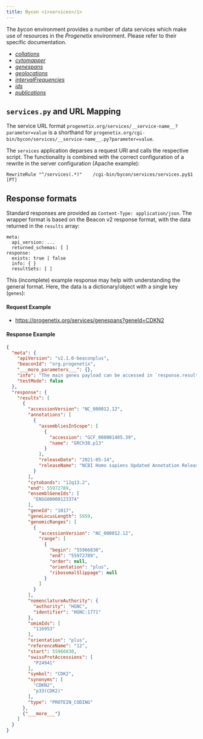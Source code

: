 ```yaml
---
title: Bycon <i>services</i>
---
```


The _bycon_ environment provides a number of data services which make use of
resources in the _Progenetix_ environment. Please refer to their specific
documentation.

* [_collations_](collations.md)
* [_cytomapper_](cytomapper.md)
* [_genespans_](genespans.md)
* [_geolocations_](geolocations.md)
* [_intervalFrequencies_](intervalFrequencies.md)
* [_ids_](ids.md)
* [_publications_](publications.md)

## `services.py` and URL Mapping

The service URL format `progenetix.org/services/__service-name__?parameter=value`
is a shorthand for `progenetix.org/cgi-bin/bycon/services/__service-name__.py?parameter=value`.

The `services` application deparses a request URI and calls the respective
script. The functionality is combined with the correct configuration of a 
rewrite in the server configuration (Apache example):

```
RewriteRule "^/services(.*)"    /cgi-bin/bycon/services/services.py$1   [PT]
```

## Response formats

Standard responses are provided as `Content-Type: application/json`. The wrapper
format is based on the Beacon v2 response format, with the data returned in the
`results` array: 

```
meta:
  api_version: ...
  returned_schemas: [ ]
response:
  exists: true | false
  info: { }
  resultSets: [ ]
```

This (incomplete) example response may help with understanding the general
format. Here, the data is a dictionary/object with a single key (`genes`):

#### Request  Example

* <https://progenetix.org/services/genespans?geneId=CDKN2>

#### Response Example

```json
{
  "meta": {
    "apiVersion": "v2.1.0-beaconplus",
    "beaconId": "org.progenetix",
    "___more_parameters___": {},
    "info": "The main genes payload can be accessed in `response.results`.\n",
    "testMode": false
  },
  "response": {
    "results": [
      {
        "accessionVersion": "NC_000012.12",
        "annotations": [
          {
            "assembliesInScope": [
              {
                "accession": "GCF_000001405.39",
                "name": "GRCh38.p13"
              }
            ],
            "releaseDate": "2021-05-14",
            "releaseName": "NCBI Homo sapiens Updated Annotation Release 109.20210514"
          }
        ],
        "cytobands": "12q13.2",
        "end": 55972789,
        "ensemblGeneIds": [
          "ENSG00000123374"
        ],
        "geneId": "1017",
        "geneLocusLength": 5959,
        "genomicRanges": [
          {
            "accessionVersion": "NC_000012.12",
            "range": [
              {
                "begin": "55966830",
                "end": "55972789",
                "order": null,
                "orientation": "plus",
                "ribosomalSlippage": null
              }
            ]
          }
        ],
        "nomenclatureAuthority": {
          "authority": "HGNC",
          "identifier": "HGNC:1771"
        },
        "omimIds": [
          "116953"
        ],
        "orientation": "plus",
        "referenceName": "12",
        "start": 55966830,
        "swissProtAccessions": [
          "P24941"
        ],
        "symbol": "CDK2",
        "synonyms": [
          "CDKN2",
          "p33(CDK2)"
        ],
        "type": "PROTEIN_CODING"
      },
      {"___more___"}
    ]
  }
}
```
